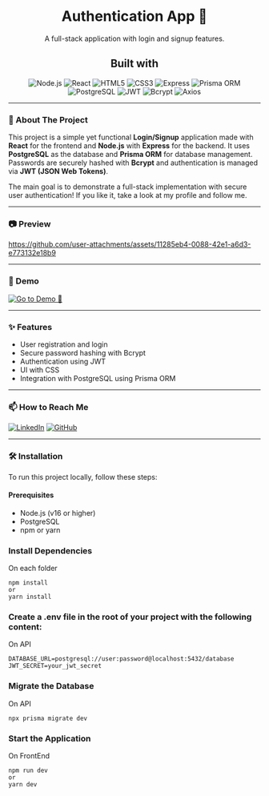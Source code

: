 <div align="center">
   <h1>Authentication App 🚀</h1>
   <p>A full-stack application with login and signup features.</p>
</div>

<div align="center">
   <h2><strong>Built with</strong></h2>
   <img src="https://img.shields.io/badge/Node.js-339933?style=for-the-badge&logo=nodedotjs&logoColor=white" alt="Node.js"/>
   <img src="https://img.shields.io/badge/React-61DAFB?style=for-the-badge&logo=react&logoColor=black" alt="React"/>
   <img src="https://img.shields.io/badge/HTML5-E34F26?style=for-the-badge&logo=html5&logoColor=white" alt="HTML5"/>
   <img src="https://img.shields.io/badge/CSS3-1572B6?style=for-the-badge&logo=css3&logoColor=white" alt="CSS3"/>
   <img src="https://img.shields.io/badge/Express.js-%23404d59.svg?style=for-the-badge&logo=express&logoColor=%2361DAFB" alt="Express"/>
   <img src="https://img.shields.io/badge/Prisma-2D3748?style=for-the-badge&logo=prisma&logoColor=white" alt="Prisma ORM"/>
   <img src="https://img.shields.io/badge/PostgreSQL-4169E1?style=for-the-badge&logo=postgresql&logoColor=white" alt="PostgreSQL"/>
   <img src="https://img.shields.io/badge/JWT-000000?style=for-the-badge&logo=jsonwebtokens&logoColor=white" alt="JWT"/>
   <img src="https://img.shields.io/badge/Bcrypt-00599C?style=for-the-badge&logo=gnubash&logoColor=white" alt="Bcrypt"/>
   <img src="https://img.shields.io/badge/Axios-5A29E4?style=for-the-badge&logo=axios&logoColor=white" alt="Axios"/>
</div>

---

### 📖 About The Project

This project is a simple yet functional **Login/Signup** application made with **React** for the frontend and **Node.js** with **Express** for the backend. It uses **PostgreSQL** as the database and **Prisma ORM** for database management. Passwords are securely hashed with **Bcrypt** and authentication is managed via **JWT (JSON Web Tokens)**.

The main goal is to demonstrate a full-stack implementation with secure user authentication!
If you like it, take a look at my profile and follow me.

---

### 📷 Preview

https://github.com/user-attachments/assets/11285eb4-0088-42e1-a6d3-e773132e18b9

---
### 🚀 Demo

[![Go to Demo 🚀](https://img.shields.io/badge/Go%20Demo%20Online-007bff?style=for-the-badge)](https://authenticationapp-diogosimao.netlify.app/)

---

### ✨ Features

- User registration and login
- Secure password hashing with Bcrypt
- Authentication using JWT
- UI with CSS
- Integration with PostgreSQL using Prisma ORM

---

### 📫 How to Reach Me

[![LinkedIn](https://img.shields.io/badge/LinkedIn-0A66C2?style=for-the-badge&logo=linkedin&logoColor=white)](https://linkedin.com/in/diogosimaosilva)
[![GitHub](https://img.shields.io/badge/GitHub-181717?style=for-the-badge&logo=github&logoColor=white)](https://github.com/DiogoSimaoPT)

---

### 🛠️ Installation

To run this project locally, follow these steps:

#### Prerequisites

- Node.js (v16 or higher)
- PostgreSQL
- npm or yarn

### Install Dependencies

On each folder

```
npm install
or
yarn install
```

### Create a .env file in the root of your project with the following content:

On API

```
DATABASE_URL=postgresql://user:password@localhost:5432/database
JWT_SECRET=your_jwt_secret
```

### Migrate the Database

On API

```
npx prisma migrate dev
```

### Start the Application

On FrontEnd

```
npm run dev
or
yarn dev
```
